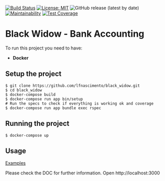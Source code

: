[![Build Status](https://travis-ci.com/lfnascimento/black_widow.svg?branch=master)](https://travis-ci.com/lfnascimento/black_widow)
[![License: MIT](https://img.shields.io/badge/License-MIT-yellow.svg)](https://opensource.org/licenses/MIT)
![GitHub release (latest by date)](https://img.shields.io/github/v/release/lfnascimento/black_widow)
[![Maintainability](https://api.codeclimate.com/v1/badges/2344afad59a243e636e5/maintainability)](https://codeclimate.com/github/lfnascimento/black_widow/maintainability)
[![Test Coverage](https://api.codeclimate.com/v1/badges/2344afad59a243e636e5/test_coverage)](https://codeclimate.com/github/lfnascimento/black_widow/test_coverage)
# Black Widow - Bank Accounting

To run this project you need to have:

- **Docker**

## Setup the project
```
$ git clone https://github.com/lfnascimento/black_widow.git
$ cd black_widow
$ docker-compose build
$ docker-compose run app bin/setup
# Run the specs to check if everything is working ok and coverage
$ docker-compose run app bundle exec rspec
```

## Running the project

```$ docker-compose up```

## Usage
[Examples](https://documenter.getpostman.com/view/8746814/SzKYPxAH)

Please check the DOC for further information. Open http://localhost:3000
